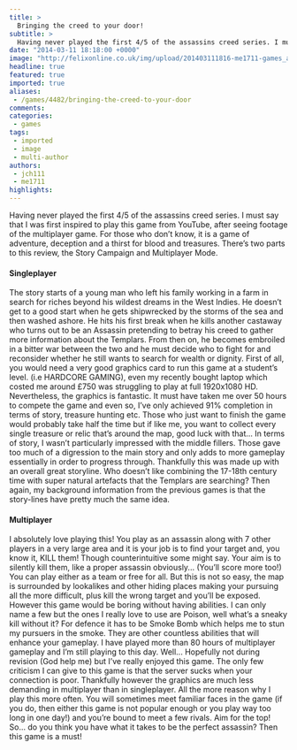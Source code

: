 ```yaml
---
title: >
  Bringing the creed to your door!
subtitle: >
  Having never played the first 4/5 of the assassins creed series. I must say that I was first inspired to play this game from YouTube, after seeing footage of the multiplayer game.
date: "2014-03-11 18:18:00 +0000"
image: "http://felixonline.co.uk/img/upload/201403111816-me1711-games_ac4.jpg"
headline: true
featured: true
imported: true
aliases:
 - /games/4482/bringing-the-creed-to-your-door
comments:
categories:
 - games
tags:
 - imported
 - image
 - multi-author
authors:
 - jch111
 - me1711
highlights:
---
```


Having never played the first 4/5 of the assassins creed series. I must say that I was first inspired to play this game from YouTube, after seeing footage of the multiplayer game. For those who don’t know, it is a game of adventure, deception and a thirst for blood and treasures. There’s two parts to this review, the Story Campaign and Multiplayer Mode.

#### Singleplayer

The story starts of a young man who left his family working in a farm in search for riches beyond his wildest dreams in the West Indies. He doesn’t get to a good start when he gets shipwrecked by the storms of the sea and then washed ashore. He hits his first break when he kills another castaway who turns out to be an Assassin pretending to betray his creed to gather more information about the Templars. From then on, he becomes embroiled in a bitter war between the two and he must decide who to fight for and reconsider whether he still wants to search for wealth or dignity. First of all, you would need a very good graphics card to run this game at a student’s level. (i.e HARDCORE GAMING), even my recently bought laptop which costed me around £750 was struggling to play at full 1920x1080 HD. Nevertheless, the graphics is fantastic. It must have taken me over 50 hours to compete the game and even so, I’ve only achieved 91% completion in terms of story, treasure hunting etc. Those who just want to finish the game would probably take half the time but if like me, you want to collect every single treasure or relic that’s around the map, good luck with that... In terms of story, I wasn’t particularly impressed with the middle fillers. Those gave too much of a digression to the main story and only adds to more gameplay essentially in order to progress through. Thankfully this was made up with an overall great storyline. Who doesn’t like combining the 17-18th century time with super natural artefacts that the Templars are searching? Then again, my background information from the previous games is that the story-lines have pretty much the same idea.

#### Multiplayer

I absolutely love playing this! You play as an assassin along with 7 other players in a very large area and it is your job is to find your target and, you know it, KILL them! Though counterintuitive some might say. Your aim is to silently kill them, like a proper assassin obviously... (You’ll score more too!) You can play either as a team or free for all. But this is not so easy, the map is surrounded by lookalikes and other hiding places making your pursuing all the more difficult, plus kill the wrong target and you’ll be exposed. However this game would be boring without having abilities. I can only name a few but the ones I really love to use are Poison, well what’s a sneaky kill without it? For defence it has to be Smoke Bomb which helps me to stun my pursuers in the smoke. They are other countless abilities that will enhance your gameplay. I have played more than 80 hours of multiplayer gameplay and I’m still playing to this day. Well... Hopefully not during revision (God help me) but I’ve really enjoyed this game. The only few criticism I can give to this game is that the server sucks when your connection is poor. Thankfully however the graphics are much less demanding in multiplayer than in singleplayer. All the more reason why I play this more often. You will sometimes meet familiar faces in the game (if you do, then either this game is not popular enough or you play way too long in one day!) and you’re bound to meet a few rivals. Aim for the top! So... do you think you have what it takes to be the perfect assassin? Then this game is a must!
